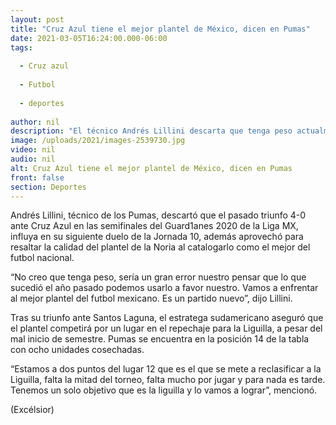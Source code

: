 ```yaml
---
layout: post
title: "Cruz Azul tiene el mejor plantel de México, dicen en Pumas"
date: 2021-03-05T16:24:00.000-06:00
tags:
  
  - Cruz azul
  
  - Futbol
  
  - deportes
  
author: nil
description: "El técnico Andrés Lillini descarta que tenga peso actualmente la remontada de las semifinales de la temporada pasada"
image: /uploads/2021/images-2539730.jpg
video: nil
audio: nil
alt: Cruz Azul tiene el mejor plantel de México, dicen en Pumas
front: false
section: Deportes
---
```


Andrés Lillini, técnico de los Pumas, descartó que el pasado triunfo 4-0 ante Cruz Azul en las semifinales del Guard1anes 2020 de la Liga MX, influya en su siguiente duelo de la Jornada 10, además aprovechó para resaltar la calidad del plantel de la Noria al catalogarlo como el mejor del futbol nacional. 

“No creo que tenga peso, sería un gran error nuestro pensar que lo que sucedió el año pasado podemos usarlo a favor nuestro. Vamos a enfrentar al mejor plantel del futbol mexicano. Es un partido nuevo”, dijo Lillini.

Tras su triunfo ante Santos Laguna, el estratega sudamericano aseguró que el plantel competirá por un lugar en el repechaje para la Liguilla, a pesar del mal inicio de semestre. Pumas se encuentra en la posición 14 de la tabla con ocho unidades cosechadas.

“Estamos a dos puntos del lugar 12 que es el que se mete a reclasificar a la Liguilla, falta la mitad del torneo, falta mucho por jugar y para nada es tarde. Tenemos un solo objetivo que es la liguilla y lo vamos a lograr”, mencionó.

(Excélsior)